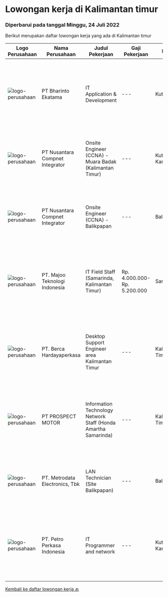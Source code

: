 
  # Lowongan kerja di Kalimantan timur

  ### Diperbarui pada tanggal Minggu, 24 Juli 2022

  Berikut merupakan daftar lowongan kerja yang ada di Kalimantan timur

  |Logo Perusahaan | Nama Perusahaan | Judul Pekerjaan | Gaji Pekerjaan | Lokasi | Deskripsi | Tanggal diunggah | Pranala |
  | -------------- | --------------- | --------------- | --------- | --------- | -------------- | ------- | ----------- |
  |![logo-perusahaan](https://image-service-cdn.seek.com.au/a80c1f9ed550fa09b4de4b4ee506053b39281ae2/ee4dce1061f3f616224767ad58cb2fc751b8d2dc)|PT Bharinto Ekatama|IT Application & Development|---|Kutai Barat|Job Responsibilities Develop new application as per user request/demand Monitor and improve existing application Assist and facilitate of the...|Jumat, 22 Juli 2022|https://www.jobstreet.co.id/id/job/it-application-development-3955826?token=0~de28e541-0846-46c6-a2dd-0d3dca182034&sectionRank=1&jobId=jobstreet-id-job-3955826|
|![logo-perusahaan](https://image-service-cdn.seek.com.au/faf1379cb2f8ff5c87162dc20c60c0d2f63dba1c/ee4dce1061f3f616224767ad58cb2fc751b8d2dc)|PT Nusantara Compnet Integrator|Onsite Engineer (CCNA) - Muara Badak (Kalimantan Timur)|---|Kutai Kartanegara|Job Descriptions : Analyze customer needs Provide solutions and give recommendations to the customer according to their needs Preventive and...|Rabu, 20 Juli 2022|https://www.jobstreet.co.id/id/job/onsite-engineer-ccna-muara-badak-kalimantan-timur-3952236?token=0~de28e541-0846-46c6-a2dd-0d3dca182034&sectionRank=2&jobId=jobstreet-id-job-3952236|
|![logo-perusahaan](https://image-service-cdn.seek.com.au/faf1379cb2f8ff5c87162dc20c60c0d2f63dba1c/ee4dce1061f3f616224767ad58cb2fc751b8d2dc)|PT Nusantara Compnet Integrator|Onsite Engineer (CCNA) - Balikpapan|---|Balikpapan|Job Descriptions : Analyze customer needs Provide solutions and give recommendations to the customer according to their needs Preventive and...|Senin, 18 Juli 2022|https://www.jobstreet.co.id/id/job/onsite-engineer-ccna-balikpapan-3959553?token=0~de28e541-0846-46c6-a2dd-0d3dca182034&sectionRank=3&jobId=jobstreet-id-job-3959553|
|![logo-perusahaan](https://image-service-cdn.seek.com.au/189bf52fde82636e38ad72262805fd31d41717ee/ee4dce1061f3f616224767ad58cb2fc751b8d2dc)|PT. Majoo Teknologi Indonesia|IT Field Staff (Samarinda, Kalimantan Timur)|Rp. 4.000.000-Rp. 5.200.000|Samarinda|Kualifikasi Minimal: D3/S1 Teknologi Informasi atau Sistem Informasi Pengalaman 1 tahun bekerja sebagai teknisi lapangan di bidang teknologi informasi...|Kamis, 14 Juli 2022|https://www.jobstreet.co.id/id/job/it-field-staff-samarinda-kalimantan-timur-3957490?token=0~de28e541-0846-46c6-a2dd-0d3dca182034&sectionRank=4&jobId=jobstreet-id-job-3957490|
|![logo-perusahaan](https://image-service-cdn.seek.com.au/6a76252207cfed561e664c874d4631f4aefd8409/ee4dce1061f3f616224767ad58cb2fc751b8d2dc)|PT. Berca Hardayaperkasa|Desktop Support Engineer area Kalimantan Timur|---|Kalimantan Timur|Responsibilities: Analyzing, diagnosing, and installation to several areas including desktop hardware, operating systems, application software and...|Senin, 11 Juli 2022|https://www.jobstreet.co.id/id/job/desktop-support-engineer-area-kalimantan-timur-3951681?token=0~de28e541-0846-46c6-a2dd-0d3dca182034&sectionRank=5&jobId=jobstreet-id-job-3951681|
|![logo-perusahaan](https://image-service-cdn.seek.com.au/904fdf047637a32722a09f0099cc0e906ab35f75/ee4dce1061f3f616224767ad58cb2fc751b8d2dc)|PT PROSPECT MOTOR|Information Technology Network Staff (Honda Amartha Samarinda)|---|Kalimantan Timur|Memperbaiki jaringan komputer yang bermasalah Memperbaiki sistem yang bermasalah ketika user menggunakannya. Melakukan update setiap kali versi...|Jumat, 08 Juli 2022|https://www.jobstreet.co.id/id/job/information-technology-network-staff-honda-amartha-samarinda-3950106?token=0~de28e541-0846-46c6-a2dd-0d3dca182034&sectionRank=6&jobId=jobstreet-id-job-3950106|
|![logo-perusahaan](https://image-service-cdn.seek.com.au/0d75518309b56a3cff39daa569b0ba02cc7a22f2/ee4dce1061f3f616224767ad58cb2fc751b8d2dc)|PT. Metrodata Electronics, Tbk|LAN Technician (Site Balikpapan)|---|Balikpapan|KUALIFIKASI PERSONIL LAN Technician Pendidikan minimal D3 Pengalaman minimal 5 tahun  LINGKUP PEKERJAAN...|Senin, 04 Juli 2022|https://www.jobstreet.co.id/id/job/lan-technician-site-balikpapan-3933752?token=0~de28e541-0846-46c6-a2dd-0d3dca182034&sectionRank=7&jobId=jobstreet-id-job-3933752|
|![logo-perusahaan](https://image-service-cdn.seek.com.au/2e9a13f357b9bc058a1b3487448f40d3ac34dbf2/ee4dce1061f3f616224767ad58cb2fc751b8d2dc)|PT. Petro Perkasa Indonesia|IT Programmer and network|---|Kutai Kartanegara|Job Description : Melakukan pemasangan, pengaturan dan pembaharuan pada hardware, software serta network Troubleshooting perangkat IT Mengelola...|Jumat, 01 Juli 2022|https://www.jobstreet.co.id/id/job/it-programmer-and-network-3941004?token=0~de28e541-0846-46c6-a2dd-0d3dca182034&sectionRank=8&jobId=jobstreet-id-job-3941004|


  [Kembali ke daftar lowongan kerja 🔙](../README.md#daftar-lowongan-kerja)
  